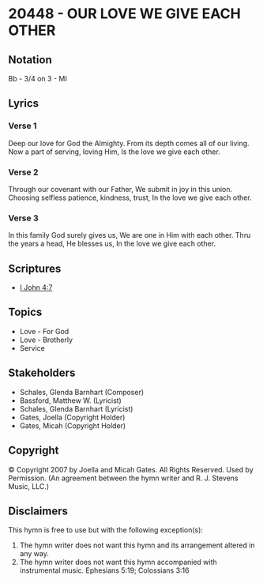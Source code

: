 # 20448 - OUR LOVE WE GIVE EACH OTHER

## Notation

Bb - 3/4 on 3 - MI

## Lyrics

### Verse 1

Deep our love for God the Almighty. From its depth comes all of our living. Now a part of serving, loving Him, Is the love we give each other.

### Verse 2

Through our covenant with our Father, We submit in joy in this union. Choosing selfless patience, kindness, trust, In the love we give each other.

### Verse 3

In this family God surely gives us, We are one in Him with each other. Thru the years a head, He blesses us, In the love we give each other.


## Scriptures

- [I John 4:7](https://www.biblegateway.com/passage/?search=I%20John%204%3A7)

## Topics

- Love - For God
- Love - Brotherly
- Service

## Stakeholders

- Schales, Glenda Barnhart (Composer)
- Bassford, Matthew W. (Lyricist)
- Schales, Glenda Barnhart (Lyricist)
- Gates, Joella (Copyright Holder)
- Gates, Micah (Copyright Holder)

## Copyright

© Copyright 2007 by Joella and Micah Gates. All Rights Reserved. Used by Permission.
(An agreement between the hymn writer and R. J. Stevens Music, LLC.)

## Disclaimers

This hymn is free to use but with the following exception(s):
1. The hymn writer does not want this hymn and its arrangement altered in any way.
2. The hymn writer does not want this hymn accompanied with instrumental music.
Ephesians 5:19; Colossians 3:16

